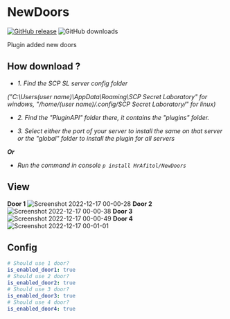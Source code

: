 # NewDoors
[![GitHub release](https://flat.badgen.net/github/release/MrAfitol/NewDoors)](https://github.com/MrAfitol/NewDoors/releases/)
![GitHub downloads](https://flat.badgen.net/github/assets-dl/MrAfitol/NewDoors)

Plugin added new doors

## How download ?
   - *1. Find the SCP SL server config folder*
   
   *("C:\Users\(user name)\AppData\Roaming\SCP Secret Laboratory\" for windows, "/home/(user name)/.config/SCP Secret Laboratory/" for linux)*
  
   - *2. Find the "PluginAPI" folder there, it contains the "plugins" folder.*
  
   - *3. Select either the port of your server to install the same on that server or the "global" folder to install the plugin for all servers*
  
  ***Or***
  
   - *Run the command in console `p install MrAfitol/NewDoors`*
   
## View
**Door 1**
![Screenshot 2022-12-17 00-00-28](https://user-images.githubusercontent.com/76150070/208197055-21068e77-3a47-42a1-8e0f-fd6c2ff609ff.png)
**Door 2**
![Screenshot 2022-12-17 00-00-38](https://user-images.githubusercontent.com/76150070/208197131-1494bcc3-1d4d-4b8a-8639-0395f91b0c5d.png)
**Door 3**
![Screenshot 2022-12-17 00-00-49](https://user-images.githubusercontent.com/76150070/208197207-0db0bee5-1057-42f5-b5c1-28be3fd44182.png)
**Door 4**
![Screenshot 2022-12-17 00-01-01](https://user-images.githubusercontent.com/76150070/208197249-dcf6fc13-d56f-4523-8611-6590c7b31942.png)


## Config
```yml
# Should use 1 door?
is_enabled_door1: true
# Should use 2 door?
is_enabled_door2: true
# Should use 3 door?
is_enabled_door3: true
# Should use 4 door?
is_enabled_door4: true
```
